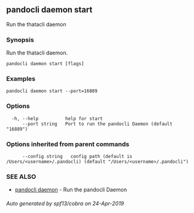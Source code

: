 ## pandocli daemon start

Run the thatacli daemon

### Synopsis

Run the thatacli daemon.

```
pandocli daemon start [flags]
```

### Examples

```
pandocli daemon start --port=16889
```

### Options

```
  -h, --help          help for start
      --port string   Port to run the pandocli Daemon (default "16889")
```

### Options inherited from parent commands

```
      --config string   config path (default is /Users/<username>/.pandocli) (default "/Users/<username>/.pandocli")
```

### SEE ALSO

* [pandocli daemon](pandocli_daemon.md)	 - Run the pandocli Daemon

###### Auto generated by spf13/cobra on 24-Apr-2019
